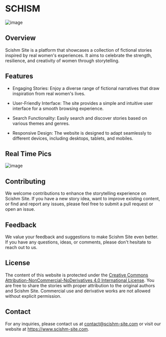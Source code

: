# SCHISM 
![image](https://github.com/Harishspice/Scishm-Site/assets/117935868/7b96643e-21f3-4fdb-b33e-8eece0f4d39c)

## Overview

Scishm Site is a platform that showcases a collection of fictional stories inspired by real women's experiences. It aims to celebrate the strength, resilience, and creativity of women through storytelling.

## Features

- Engaging Stories: Enjoy a diverse range of fictional narratives that draw inspiration from real women's lives.

- User-Friendly Interface: The site provides a simple and intuitive user interface for a smooth browsing experience.

- Search Functionality: Easily search and discover stories based on various themes and genres.

- Responsive Design: The website is designed to adapt seamlessly to different devices, including desktops, tablets, and mobiles.

## Real Time Pics
![image](https://github.com/Harishspice/Scishm-Site/assets/117935868/10f4025a-d432-43c9-bf45-3b0d231c0316)

## Contributing

We welcome contributions to enhance the storytelling experience on Scishm Site. If you have a new story idea, want to improve existing content, or find and report any issues, please feel free to submit a pull request or open an issue.

## Feedback

We value your feedback and suggestions to make Scishm Site even better. If you have any questions, ideas, or comments, please don't hesitate to reach out to us.

## License

The content of this website is protected under the [Creative Commons Attribution-NonCommercial-NoDerivatives 4.0 International License](https://creativecommons.org/licenses/by-nc-nd/4.0/). You are free to share the stories with proper attribution to the original authors and Scishm Site. Commercial use and derivative works are not allowed without explicit permission.

## Contact

For any inquiries, please contact us at contact@scishm-site.com or visit our website at https://www.scishm-site.com.

